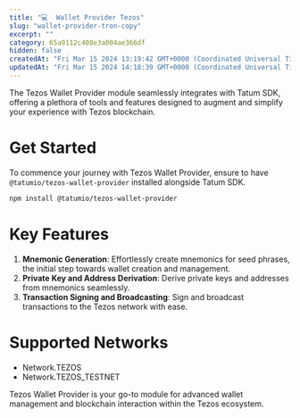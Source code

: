 ```yaml
---
title: "💻  Wallet Provider Tezos"
slug: "wallet-provider-tron-copy"
excerpt: ""
category: 65a9112c408e3a004ae366df
hidden: false
createdAt: "Fri Mar 15 2024 13:19:42 GMT+0000 (Coordinated Universal Time)"
updatedAt: "Fri Mar 15 2024 14:18:39 GMT+0000 (Coordinated Universal Time)"
---
```

The Tezos Wallet Provider module seamlessly integrates with Tatum SDK, offering a plethora of tools and features designed to augment and simplify your experience with Tezos blockchain.

# Get Started

To commence your journey with Tezos Wallet Provider, ensure to have `@tatumio/tezos-wallet-provider` installed alongside Tatum SDK.

```bash
npm install @tatumio/tezos-wallet-provider
```

# Key Features

1. **Mnemonic Generation**: Effortlessly create mnemonics for seed phrases, the initial step towards wallet creation and management.
2. **Private Key and Address Derivation**: Derive private keys and addresses from mnemonics seamlessly.
3. **Transaction Signing and Broadcasting**: Sign and broadcast transactions to the Tezos network with ease.

# Supported Networks

- Network.TEZOS
- Network.TEZOS\_TESTNET

Tezos Wallet Provider is your go-to module for advanced wallet management and blockchain interaction within the Tezos ecosystem.
